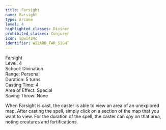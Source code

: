 ```yaml
---
title: Farsight
name: Farsight
type: Arcane
level: 4
highlighted_classes: Diviner
prohibited_classes: Conjurer
icon: spwi424c
identifier: WIZARD_FAR_SIGHT
---
```

Farsight  
Level: 4  
School: Divination  
Range: Personal  
Duration: 5 turns  
Casting Time: 4  
Area of Effect: Special  
Saving Throw: None  
  
When Farsight is cast, the caster is able to view an area of an unexplored map. After casting the spell, simply click on a section of the map that you want to view. For the duration of the spell, the caster can spy on that area, noting creatures and fortifications.  
